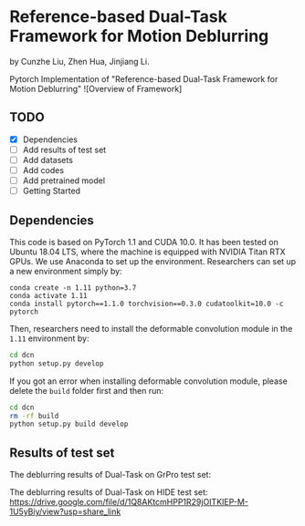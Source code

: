 # Reference-based Dual-Task Framework for Motion Deblurring
by Cunzhe Liu, Zhen Hua, Jinjiang Li.

Pytorch Implementation of "Reference-based Dual-Task Framework for Motion Deblurring"
![Overview of Framework]

## TODO
- [x] Dependencies
- [ ] Add results of test set
- [ ] Add datasets
- [ ] Add codes
- [ ] Add pretrained model
- [ ] Getting Started

## Dependencies
This code is based on PyTorch 1.1 and CUDA 10.0. It has been tested on Ubuntu 18.04 LTS, where the machine is equipped with NVIDIA Titan RTX GPUs.
We use Anaconda to set up the environment. Researchers can set up a new environment simply by:

```
conda create -n 1.11 python=3.7
conda activate 1.11
conda install pytorch==1.1.0 torchvision==0.3.0 cudatoolkit=10.0 -c pytorch
```

Then, researchers need to install the deformable convolution module in the `1.11` environment by:

```bash
cd dcn
python setup.py develop
```

If you got an error when installing deformable convolution module, please delete the `build` folder first and then run:

```bash
cd dcn
rm -rf build
python setup.py build develop
```

## Results of test set
The deblurring results of Dual-Task on GrPro test set:

The deblurring results of Dual-Task on HIDE test set: https://drive.google.com/file/d/1Q8AKtcmHPP1R29jOITKIEP-M-1U5yBiy/view?usp=share_link
